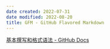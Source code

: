 ```yaml
---
date created: 2022-07-31
date modified: 2022-08-20
title: GFM - GitHub Flavored Markdown
---
```


[基本撰写和格式语法 - GitHub Docs](https://docs.github.com/cn/get-started/writing-on-github/getting-started-with-writing-and-formatting-on-github/basic-writing-and-formatting-syntax)
